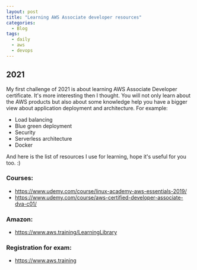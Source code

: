 ```yaml
---
layout: post
title: "Learning AWS Associate developer resources"
categories:
  - Blog
tags:
  - daily
  - aws
  - devops
---
```


## 2021

My first challenge of 2021 is about learning AWS Associate Developer certificate. It's more interesting then I thought. You will not only learn about the AWS products but also about some knowledge help you have a bigger view about application deployment and architecture. For example:

- Load balancing
- Blue green deployment
- Security
- Serverless architecture
- Docker

And here is the list of resources I use for learning, hope it's useful for you too. :)

### Courses:
- https://www.udemy.com/course/linux-academy-aws-essentials-2019/
- https://www.udemy.com/course/aws-certified-developer-associate-dva-c01/

### Amazon:
- https://www.aws.training/LearningLibrary

### Registration for exam:
- https://www.aws.training
